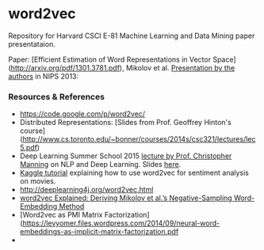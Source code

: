 # word2vec

Repository for Harvard CSCI E-81 Machine Learning and Data Mining paper presentataion.

Paper: [Efficient Estimation of Word Representations in Vector Space] (http://arxiv.org/pdf/1301.3781.pdf), Mikolov et al.
[Presentation by the authors](https://docs.google.com/file/d/0B7XkCwpI5KDYRWRnd1RzWXQ2TWc/edit) in NIPS 2013: 

### Resources & References
* https://code.google.com/p/word2vec/
* Distributed Representations: [Slides from Prof. Geoffrey Hinton's course] (http://www.cs.toronto.edu/~bonner/courses/2014s/csc321/lectures/lec5.pdf)
* Deep Learning Summer School 2015 [lecture by Prof. Christopher Manning](http://videolectures.net/deeplearning2015_manning_language_vectors/) on NLP and Deep Learning. Slides [here](http://videolectures.net/site/normal_dl/tag=983669/deeplearning2015_manning_language_vectors_01.pdf). 
* [Kaggle tutorial](https://www.kaggle.com/c/word2vec-nlp-tutorial) explaining how to use word2vec for sentiment analysis on movies.
* http://deeplearning4j.org/word2vec.html
* [word2vec Explained: Deriving Mikolov et al.’s Negative-Sampling Word-Embedding Method](http://arxiv.org/pdf/1402.3722v1.pdf)
* [Word2vec as PMI Matrix Factorization](https://levyomer.files.wordpress.com/2014/09/neural-word-embeddings-as-implicit-matrix-factorization.pdf
* 
